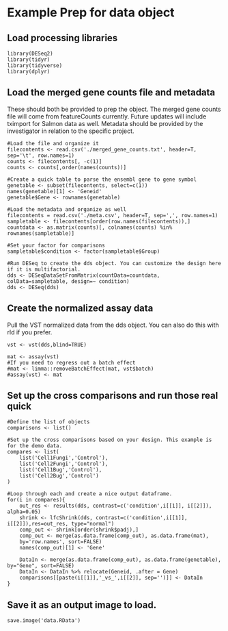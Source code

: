 # Example Prep for data object
## Load processing libraries
```
library(DESeq2)
library(tidyr)
library(tidyverse)
library(dplyr)
```

## Load the merged gene counts file and metadata
These should both be provided to prep the object. The merged gene counts file will come from featureCounts currently. Future updates will include tximport for Salmon data as well. 
Metadata should be provided by the investigator in relation to the specific project. 
```
#Load the file and organize it
filecontents <- read.csv('./merged_gene_counts.txt', header=T, sep='\t', row.names=1)
counts <- filecontents[, -c(1)]
counts <- counts[,order(names(counts))]

#Create a quick table to parse the ensembl gene to gene symbol
genetable <- subset(filecontents, select=c(1))
names(genetable)[1] <- 'Geneid'
genetable$Gene <- rownames(genetable)

#Load the metadata and organize as well
filecontents = read.csv('./meta.csv', header=T, sep=',', row.names=1)
sampletable <- filecontents[order(row.names(filecontents)),]
countdata <- as.matrix(counts)[, colnames(counts) %in% rownames(sampletable)]

#Set your factor for comparisons
sampletable$condition <- factor(sampletable$Group)

#Run DESeq to create the dds object. You can customize the design here if it is multifactorial. 
dds <- DESeqDataSetFromMatrix(countData=countdata, colData=sampletable, design=~ condition)
dds <- DESeq(dds)
```

## Create the normalized assay data
Pull the VST normalized data from the dds object. You can also do this with rld if you prefer.
```
vst <- vst(dds,blind=TRUE)

mat <- assay(vst)
#If you need to regress out a batch effect
#mat <- limma::removeBatchEffect(mat, vst$batch)
#assay(vst) <- mat
```

## Set up the cross comparisons and run those real quick
```
#Define the list of objects
comparisons <- list()

#Set up the cross comparisons based on your design. This example is for the demo data. 
compares <- list(
    list('Cell1Fungi','Control'),
    list('Cell2Fungi','Control'),
    list('Cell1Bug','Control'),
    list('Cell2Bug','Control')
)

#Loop through each and create a nice output dataframe. 
for(i in compares){
    out_res <- results(dds, contrast=c('condition',i[[1]], i[[2]]), alpha=0.05)
    shrink <- lfcShrink(dds, contrast=c('condition',i[[1]], i[[2]]),res=out_res, type="normal")
    comp_out <- shrink[order(shrink$padj),]
    comp_out <- merge(as.data.frame(comp_out), as.data.frame(mat),
    by='row.names', sort=FALSE)
    names(comp_out)[1] <- 'Gene'

    DataIn <- merge(as.data.frame(comp_out), as.data.frame(genetable), by="Gene", sort=FALSE)
    DataIn <- DataIn %>% relocate(Geneid, .after = Gene)
    comparisons[[paste(i[[1]],'_vs_',i[[2]], sep='')]] <- DataIn
}
```

## Save it as an output image to load.
```
save.image('data.RData')
```